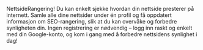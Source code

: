 NettsideRangering! Du kan enkelt sjekke hvordan din nettside presterer på internett. Samle alle dine nettsider under én profil og få oppdatert informasjon om SEO-rangering, slik at du kan overvåke og forbedre synligheten din. Ingen registrering er nødvendig – logg inn raskt og enkelt med din Google-konto, og kom i gang med å forbedre nettsidens synlighet i dag!
